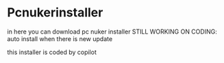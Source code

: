 # Pcnukerinstaller
in here you can download pc nuker installer
STILL WORKING ON CODING:
auto install when there is new update

this installer is coded by copilot
